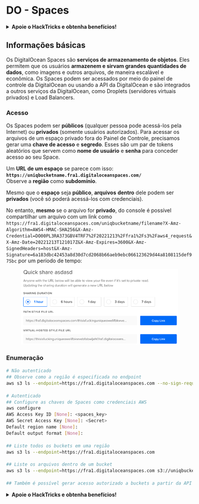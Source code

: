 # DO - Spaces

<details>

<summary><strong>Apoie o HackTricks e obtenha benefícios!</strong></summary>

* Se você deseja ver sua **empresa anunciada no HackTricks** ou se deseja acessar a **última versão do PEASS ou baixar o HackTricks em PDF**, confira os [**PLANOS DE ASSINATURA**](https://github.com/sponsors/carlospolop)!
* Adquira o [**oficial PEASS & HackTricks swag**](https://peass.creator-spring.com)
* Descubra [**The PEASS Family**](https://opensea.io/collection/the-peass-family), nossa coleção exclusiva de [**NFTs**](https://opensea.io/collection/the-peass-family)
* **Junte-se ao** 💬 [**grupo do Discord**](https://discord.gg/hRep4RUj7f) ou ao [**grupo do telegram**](https://t.me/peass) ou **siga-me** no **Twitter** 🐦 [**@carlospolopm**](https://twitter.com/carlospolopm).

* **Compartilhe suas técnicas de hacking enviando PRs para os repositórios do** [**HackTricks**](https://github.com/carlospolop/hacktricks) e [**HackTricks Cloud**](https://github.com/carlospolop/hacktricks-cloud).

</details>

## Informações básicas

Os DigitalOcean Spaces são **serviços de armazenamento de objetos**. Eles permitem que os usuários **armazenem e sirvam grandes quantidades de dados**, como imagens e outros arquivos, de maneira escalável e econômica. Os Spaces podem ser acessados ​​por meio do painel de controle da DigitalOcean ou usando a API da DigitalOcean e são integrados a outros serviços da DigitalOcean, como Droplets (servidores virtuais privados) e Load Balancers.

### Acesso

Os Spaces podem ser **públicos** (qualquer pessoa pode acessá-los pela Internet) ou **privados** (somente usuários autorizados). Para acessar os arquivos de um espaço privado fora do Painel de Controle, precisamos gerar uma **chave de acesso** e **segredo**. Esses são um par de tokens aleatórios que servem como **nome de usuário** e **senha** para conceder acesso ao seu Space.

Um **URL de um espaço** se parece com isso: **`https://uniqbucketname.fra1.digitaloceanspaces.com/`**\
Observe a **região** como **subdomínio**.

Mesmo que o **espaço** seja **público**, **arquivos** **dentro** dele podem ser **privados** (você só poderá acessá-los com credenciais).

No entanto, **mesmo** se o arquivo for **privado**, do console é possível compartilhar um arquivo com um link como `https://fra1.digitaloceanspaces.com/uniqbucketname/filename?X-Amz-Algorithm=AWS4-HMAC-SHA256&X-Amz-Credential=DO00PL3RA373GBV4TRF7%2F20221213%2Ffra1%2Fs3%2Faws4_request&X-Amz-Date=20221213T121017Z&X-Amz-Expires=3600&X-Amz-SignedHeaders=host&X-Amz-Signature=6a183dbc42453a8d30d7cd2068b66aeb9ebc066123629d44a8108115def975bc` por um período de tempo:

<figure><img src="../../../.gitbook/assets/image (3) (2).png" alt=""><figcaption></figcaption></figure>

### Enumeração

```bash
# Não autenticado
## Observe como a região é especificada no endpoint
aws s3 ls --endpoint=https://fra1.digitaloceanspaces.com --no-sign-request s3://uniqbucketname

# Autenticado
## Configure as chaves de Spaces como credenciais AWS
aws configure
AWS Access Key ID [None]: <spaces_key>
AWS Secret Access Key [None]: <Secret>
Default region name [None]:
Default output format [None]:

## Liste todos os buckets em uma região
aws s3 ls --endpoint=https://fra1.digitaloceanspaces.com

## Liste os arquivos dentro de um bucket
aws s3 ls --endpoint=https://fra1.digitaloceanspaces.com s3://uniqbucketname

## Também é possível gerar acesso autorizado a buckets a partir da API
```

<details>

<summary><strong>Apoie o HackTricks e obtenha benefícios!</strong></summary>

* Se você deseja ver sua **empresa anunciada no HackTricks** ou se deseja acessar a **última versão do PEASS ou baixar o HackTricks em PDF**, confira os [**PLANOS DE ASSINATURA**](https://github.com/sponsors/carlospolop)!
* Adquira o [**oficial PEASS & HackTricks swag**](https://peass.creator-spring.com)
* Descubra [**The PEASS Family**](https://opensea.io/collection/the-peass-family), nossa coleção exclusiva de [**NFTs**](https://opensea.io/collection/the-peass-family)
* **Junte-se ao** 💬 [**grupo do Discord**](https://discord.gg/hRep4RUj7f) ou ao [**grupo do telegram**](https://t.me/peass) ou **siga-me** no **Twitter** 🐦 [**@carlospolopm**](https://twitter.com/carlospolopm).

* **Compartilhe suas técnicas de hacking enviando PRs para os repositórios do** [**HackTricks**](https://github.com/carlospolop/hacktricks) e [**HackTricks Cloud**](https://github.com/carlospolop/hacktricks-cloud).

</details>